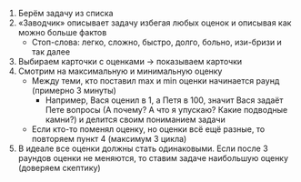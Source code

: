 1. Берём задачу из списка
2. «Заводчик» описывает задачу избегая любых оценок и описывая как можно больше фактов
    - Стоп-слова: легко, сложно, быстро, долго, больно, изи-бризи и так далее
4. Выбираем карточки с оценками → показываем карточки
5. Смотрим на максимальную и минимальную оценку
    - Между теми, кто поставил max и min оценки начинается раунд (примерно 3 минуты)
      - Например, Вася оценил в 1, а Петя в 100, значит Вася задаёт Пете вопросы (А почему? А что я упускаю? Какие подводные камни?) и делится своим пониманием задачи
    - Если кто-то поменял оценку, но оценки всё ещё разные, то повторяем пункт 4 (максимум 3 цикла)
6. В идеале все оценки должны стать одинаковыми. Если после 3 раундов оценки не меняются, то ставим задаче наибольшую оценку (доверяем скептику)
